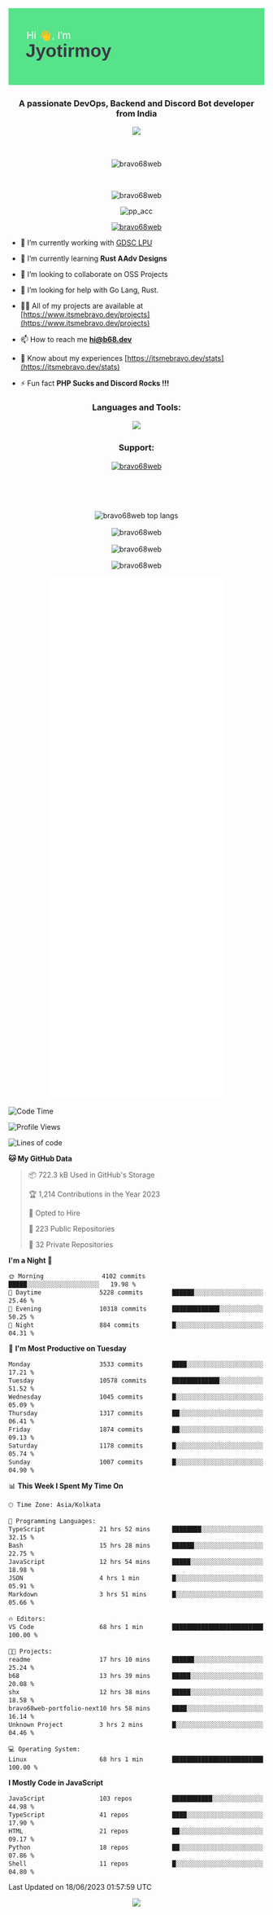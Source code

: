 <p align="center"><img src="header.png"></p>
<h3 align="center">A passionate DevOps, Backend and Discord Bot developer from India</h3>

<p align="center"><a href="https://discord.com/users/457039372009865226"><img src="https://lanyard-profile-readme.vercel.app/api/457039372009865226"></a></p>
                           
<br>
<p align="center"> <img src="https://komarev.com/ghpvc/?username=bravo68web&label=Profile%20views&color=0e75b6&style=flat" alt="bravo68web" /> </p>
<br>


<p align="center"><img src="https://github-profile-trophy.vercel.app/?username=bravo68web&theme=discord&column=3&row=2" alt="bravo68web" /> </p>
<p align="center"><img src="https://osu-embed.b68dev.xyz/pp_acc" alt="pp_acc" /> </p>

<p align="center"> <a href="https://twitter.com/bravo68web" target="blank"><img src="https://img.shields.io/twitter/follow/bravo68web?logo=twitter&style=for-the-badge" alt="bravo68web" /></a> </p>

- 🔭 I’m currently working with [GDSC LPU](https://gdsclpu.live/)

- 🌱 I’m currently learning **Rust AAdv Designs**

- 👯 I’m looking to collaborate on OSS Projects

- 🤝 I’m looking for help with Go Lang, Rust.

- 👨‍💻 All of my projects are available at [https://www.itsmebravo.dev/projects](https://www.itsmebravo.dev/projects)

<!-- - 💬 Ask me about **DF Techs** -->

- 📫 How to reach me **hi@b68.dev**

- 📄 Know about my experiences [https://itsmebravo.dev/stats](https://itsmebravo.dev/stats)

- ⚡ Fun fact **PHP Sucks and Discord Rocks !!!**

<h3 align="center">Languages and Tools:</h3>
<p align="center"> 
<img src="https://skillicons.dev/icons?i=aws,bash,c,cs,cpp,cloudflare,css,dart,devto,discord,bots,docker,electron,ember,emotion,express,fastapi,figma,firebase,flask,gcp,git,github,githubactions,go,gitlab,graphql,heroku,html,ai,ipfs,js,jest,linux,md,mastodon,mongodb,neovim,netlify,nextjs,nginx,nodejs,postgres,postman,powershell,py,react,redis,regex,replit,rocket,rust,sqlite,mysql,stackoverflow,styledcomponents,supabase,sentry,solidity,svg,tailwind,tauri,twitter,ts,unity,v,vercel,vim,vite,wasm,webpack,workers&perline=8&theme=dark" />
</p>

<h3 align="center">Support:</h3>
<p align="center"><a href="https://www.buymeacoffee.com/bravo68web"> <img align="center" src="https://cdn.buymeacoffee.com/buttons/v2/default-yellow.png" height="50" width="210" alt="bravo68web" /></a></p><br><br>
<br>

<p align="center"> <img align="center" src="https://github-readme-stats-sync.vercel.app/api/top-langs?username=bravo68web&count_private=true&show_icons=true&theme=radical&border_radius=10&&langs_count=10&layout=compact" alt="bravo68web top langs" /></p>

<p align="center"> <img align="center" src="https://github-readme-stats-sync.vercel.app/api?username=bravo68web&count_private=true&show_icons=true&theme=radical&border_radius=10" alt="bravo68web" /></p>

<p align="center"> <img align="center" src="https://github-readme-streak-stats.herokuapp.com?user=bravo68web&theme=dracula&hide_border=true" alt="bravo68web" /></p>

<p align="center"> <img align="center" src="https://github-readme-stats-sync.vercel.app/api/wakatime?username=bravo68web&count_private=true&show_icons=true&theme=aura_dark&border_radius=10&&langs_count=10&layout=compact&range=last_7_days" alt="bravo68web" /></p>

<p align="center"><img src="https://raw.githubusercontent.com/BRAVO68WEB/BRAVO68WEB/master/github-metrics.svg"></p>

<!--START_SECTION:waka-->
![Code Time](http://img.shields.io/badge/Code%20Time-4%2C920%20hrs%2017%20mins-blue)

![Profile Views](http://img.shields.io/badge/Profile%20Views-18-blue)

![Lines of code](https://img.shields.io/badge/From%20Hello%20World%20I%27ve%20Written-60.9%20million%20lines%20of%20code-blue)

**🐱 My GitHub Data** 

> 📦 722.3 kB Used in GitHub's Storage 
 > 
> 🏆 1,214 Contributions in the Year 2023
 > 
> 💼 Opted to Hire
 > 
> 📜 223 Public Repositories 
 > 
> 🔑 32 Private Repositories 
 > 
**I'm a Night 🦉** 

```text
🌞 Morning                4102 commits        █████░░░░░░░░░░░░░░░░░░░░   19.98 % 
🌆 Daytime                5228 commits        ██████░░░░░░░░░░░░░░░░░░░   25.46 % 
🌃 Evening                10318 commits       █████████████░░░░░░░░░░░░   50.25 % 
🌙 Night                  884 commits         █░░░░░░░░░░░░░░░░░░░░░░░░   04.31 % 
```
📅 **I'm Most Productive on Tuesday** 

```text
Monday                   3533 commits        ████░░░░░░░░░░░░░░░░░░░░░   17.21 % 
Tuesday                  10578 commits       █████████████░░░░░░░░░░░░   51.52 % 
Wednesday                1045 commits        █░░░░░░░░░░░░░░░░░░░░░░░░   05.09 % 
Thursday                 1317 commits        ██░░░░░░░░░░░░░░░░░░░░░░░   06.41 % 
Friday                   1874 commits        ██░░░░░░░░░░░░░░░░░░░░░░░   09.13 % 
Saturday                 1178 commits        █░░░░░░░░░░░░░░░░░░░░░░░░   05.74 % 
Sunday                   1007 commits        █░░░░░░░░░░░░░░░░░░░░░░░░   04.90 % 
```


📊 **This Week I Spent My Time On** 

```text
🕑︎ Time Zone: Asia/Kolkata

💬 Programming Languages: 
TypeScript               21 hrs 52 mins      ████████░░░░░░░░░░░░░░░░░   32.15 % 
Bash                     15 hrs 28 mins      ██████░░░░░░░░░░░░░░░░░░░   22.75 % 
JavaScript               12 hrs 54 mins      █████░░░░░░░░░░░░░░░░░░░░   18.98 % 
JSON                     4 hrs 1 min         █░░░░░░░░░░░░░░░░░░░░░░░░   05.91 % 
Markdown                 3 hrs 51 mins       █░░░░░░░░░░░░░░░░░░░░░░░░   05.66 % 

🔥 Editors: 
VS Code                  68 hrs 1 min        █████████████████████████   100.00 % 

🐱‍💻 Projects: 
readme                   17 hrs 10 mins      ██████░░░░░░░░░░░░░░░░░░░   25.24 % 
b68                      13 hrs 39 mins      █████░░░░░░░░░░░░░░░░░░░░   20.08 % 
shx                      12 hrs 38 mins      █████░░░░░░░░░░░░░░░░░░░░   18.58 % 
bravo68web-portfolio-next10 hrs 58 mins      ████░░░░░░░░░░░░░░░░░░░░░   16.14 % 
Unknown Project          3 hrs 2 mins        █░░░░░░░░░░░░░░░░░░░░░░░░   04.46 % 

💻 Operating System: 
Linux                    68 hrs 1 min        █████████████████████████   100.00 % 
```

**I Mostly Code in JavaScript** 

```text
JavaScript               103 repos           ███████████░░░░░░░░░░░░░░   44.98 % 
TypeScript               41 repos            ████░░░░░░░░░░░░░░░░░░░░░   17.90 % 
HTML                     21 repos            ██░░░░░░░░░░░░░░░░░░░░░░░   09.17 % 
Python                   18 repos            ██░░░░░░░░░░░░░░░░░░░░░░░   07.86 % 
Shell                    11 repos            █░░░░░░░░░░░░░░░░░░░░░░░░   04.80 % 
```




 Last Updated on 18/06/2023 01:57:59 UTC
<!--END_SECTION:waka-->

<p align="center"><img src="https://bravo68web.me/images/header_.png"></p>

